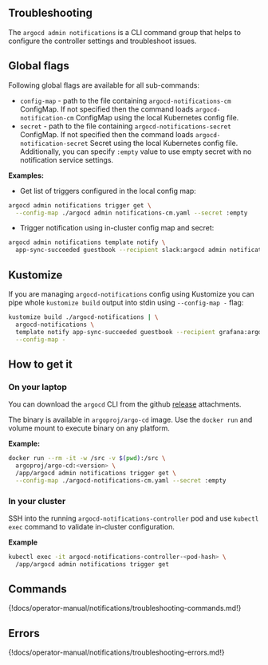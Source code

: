 ## Troubleshooting

The `argocd admin notifications` is a CLI command group that helps to configure the controller
settings and troubleshoot issues.

## Global flags
Following global flags are available for all sub-commands:

* `config-map` - path to the file containing `argocd-notifications-cm` ConfigMap. If not specified
then the command loads `argocd-notification-cm` ConfigMap using the local Kubernetes config file.
* `secret` - path to the file containing `argocd-notifications-secret` ConfigMap. If not
specified then the command loads `argocd-notification-secret` Secret using the local Kubernetes config file.
Additionally, you can specify `:empty` value to use empty secret with no notification service settings. 

**Examples:**

* Get list of triggers configured in the local config map:

```bash
argocd admin notifications trigger get \
  --config-map ./argocd admin notifications-cm.yaml --secret :empty
```

* Trigger notification using in-cluster config map and secret:

```bash
argocd admin notifications template notify \
  app-sync-succeeded guestbook --recipient slack:argocd admin notifications
```

## Kustomize

If you are managing `argocd-notifications` config using Kustomize you can pipe whole `kustomize build` output
into stdin using `--config-map -` flag:

```bash
kustomize build ./argocd-notifications | \
  argocd-notifications \
  template notify app-sync-succeeded guestbook --recipient grafana:argocd \
  --config-map -
```

## How to get it

### On your laptop

You can download the `argocd` CLI from the github [release](https://github.com/argoproj/argo-cd/releases)
attachments.

The binary is available in `argoproj/argo-cd` image. Use the `docker run` and volume mount
to execute binary on any platform. 

**Example:**

```bash
docker run --rm -it -w /src -v $(pwd):/src \
  argoproj/argo-cd:<version> \
  /app/argocd admin notifications trigger get \
  --config-map ./argocd-notifications-cm.yaml --secret :empty
```

### In your cluster

SSH into the running `argocd-notifications-controller` pod and use `kubectl exec` command to validate in-cluster
configuration.

**Example**
```bash
kubectl exec -it argocd-notifications-controller-<pod-hash> \
  /app/argocd admin notifications trigger get
```

## Commands

{!docs/operator-manual/notifications/troubleshooting-commands.md!}

## Errors

{!docs/operator-manual/notifications/troubleshooting-errors.md!}
